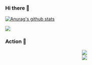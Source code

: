 ### Hi there 👋
<!--
**XuanchenLi/XuanchenLi** is a ✨ _special_ ✨ repository because its `README.md` (this file) appears on your GitHub profile.

Here are some ideas to get you started:

- 🔭 I’m currently working on ...
- 🌱 I’m currently learning ...
- 👯 I’m looking to collaborate on ...
- 🤔 I’m looking for help with ...
- 💬 Ask me about ...
- 📫 How to reach me: ...
- 😄 Pronouns: ...
- ⚡ Fun fact: ...
-->
[![Anurag's github stats](https://github-readme-stats.vercel.app/api?username=XuanchenLi&show_icons=true&theme=tokyonight "![Anurag's github stats")](https://github.com/anuraghazra/github-readme-stats)

<div align="left"> <img src="https://visitor-badge.glitch.me/badge?page_id=XuanchenLi" /> </div>

### Action 🚀
<div align="center"> <img src="https://github-readme-streak-stats.herokuapp.com/?user=XuanchenLi" /> </div>
<div align="center"> <img src="https://activity-graph.herokuapp.com/graph?username=XuanchenLi&theme=xcode" /> </div>
